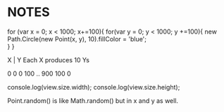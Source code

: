 # NOTES


for (var x = 0; x < 1000; x+=100){
	for(var y = 0; y < 1000; y +=100){
	new Path.Circle(new Point(x, y), 10).fillColor = 'blue';	
	}
}

X | Y Each X produces 10 Ys

0   0
0   100
..  900
100 0

console.log(view.size.width);
console.log(view.size.height);

Point.random() is like Math.random() but in x and y as well.